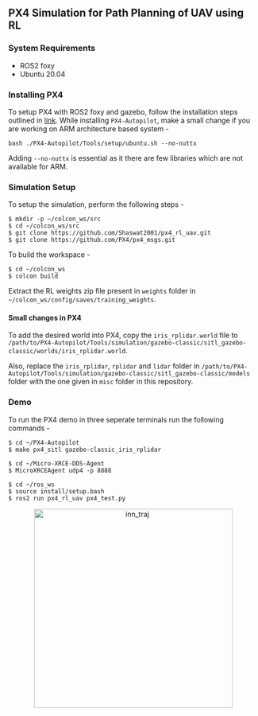## PX4 Simulation for Path Planning of UAV using RL


### System Requirements

* ROS2 foxy
* Ubuntu 20.04

### Installing PX4

To setup PX4 with ROS2 foxy and gazebo, follow the installation steps outlined in [link](https://docs.px4.io/main/en/ros/ros2_comm.html). While installing ```PX4-Autopilot```, make a small change if you are working on ARM architecture based system -

```
bash ./PX4-Autopilot/Tools/setup/ubuntu.sh --no-nuttx
```

Adding ```--no-nuttx``` is essential as it there are few libraries which are not available for ARM.

### Simulation Setup

To setup the simulation, perform the following steps - 

```
$ mkdir -p ~/colcon_ws/src
$ cd ~/colcon_ws/src
$ git clone https://github.com/Shaswat2001/px4_rl_uav.git
$ git clone https://github.com/PX4/px4_msgs.git
```

To build the workspace -

```
$ cd ~/colcon_ws
$ colcon build
```

Extract the RL weights zip file present in ```weights``` folder in ```~/colcon_ws/config/saves/training_weights```.

#### Small changes in PX4

To add the desired world into PX4, copy the ```iris_rplidar.world``` file to ```/path/to/PX4-Autopilot/Tools/simulation/gazebo-classic/sitl_gazebo-classic/worlds/iris_rplidar.world```.


Also, replace the ```iris_rplidar```, ```rplidar``` and ```lidar``` folder in ```/path/to/PX4-Autopilot/Tools/simulation/gazebo-classic/sitl_gazebo-classic/models``` folder with the one given in ```misc``` folder in this repository. 

### Demo 

To run the PX4 demo in three seperate terminals run the following commands - 

```
$ cd ~/PX4-Autopilot
$ make px4_sitl gazebo-classic_iris_rplidar
```

```
$ cd ~/Micro-XRCE-DDS-Agent
$ MicroXRCEAgent udp4 -p 8888
```

```
$ cd ~/ros_ws
$ source install/setup.bash
$ ros2 run px4_rl_uav px4_test.py
```


<p align="center">
<img src="./misc/PX4_UAV_video.gif" width="400" alt="inn_traj">
</p>